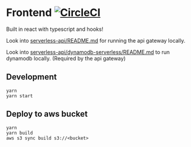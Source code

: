

# Frontend [![CircleCI](https://circleci.com/gh/Tejpbit/hashtag-lunch-reviews.svg?style=svg)](https://circleci.com/gh/Tejpbit/hashtag-lunch-reviews)
Built in react with typescript and hooks!

Look into [serverless-api/README.md](serverless-api/README.md) for running the api gateway locally.

Look into [serverless-api/dynamodb-serverless/README.md](serverless-api/dynamodb-serverless/README.md) to run dynamodb locally. (Required by the api gateway)


## Development
```shell
yarn
yarn start
```


## Deploy to aws bucket

```shell
yarn
yarn build
aws s3 sync build s3://<bucket>
```
